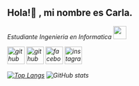 ### <h2>Hola!👋 , mi nombre es Carla.</h2>
<p><em>Estudiante Ingenieria en Informatica <a href="http://www.unb.br"></a><img src="https://media.giphy.com/media/fYSnHlufseco8Fh93Z/giphy.gif" width="30"></br>

[<img src='https://cdn.jsdelivr.net/npm/simple-icons@3.0.1/icons/github.svg' alt='github' height='40'>](https://github.com/laladdiaz)
<a href="carladdiazl@gmail.com"></a><img src='https://cdn.jsdelivr.net/npm/simple-icons@3.0.1/icons/gmail.svg' alt='github' height='40'>
[<img src='https://cdn.jsdelivr.net/npm/simple-icons@3.0.1/icons/facebook.svg' alt='facebook' height='40'>](https://www.facebook.com/carla.ddiaz)
[<img src='https://cdn.jsdelivr.net/npm/simple-icons@3.0.1/icons/instagram.svg' alt='instagram' height='40'>](https://www.instagram.com/laladdiaz/)  
 

[![Top Langs](https://github-readme-stats.vercel.app/api/top-langs/?username=laladdiaz)](https://github.com/anuraghazra/github-readme-stats)
![GitHub stats](https://github-readme-stats.vercel.app/api?username=laladdiaz&show_icons=true) 
